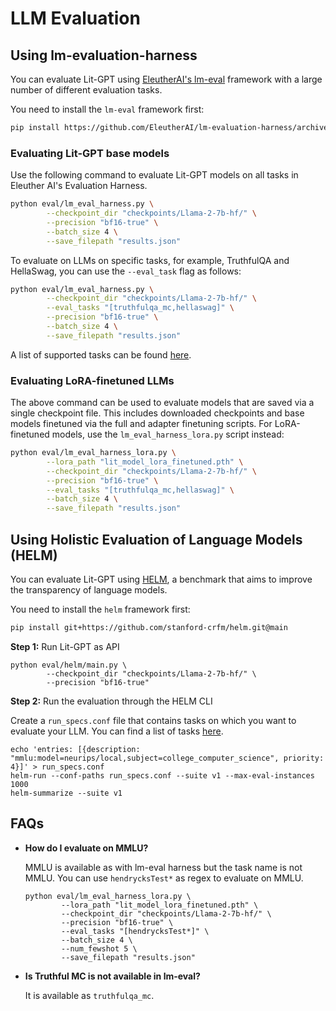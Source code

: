 # LLM Evaluation

## Using lm-evaluation-harness

You can evaluate Lit-GPT using [EleutherAI's lm-eval](https://github.com/EleutherAI/lm-evaluation-harness/tree/master) framework with a large number of different evaluation tasks.

You need to install the `lm-eval` framework first:

```bash
pip install https://github.com/EleutherAI/lm-evaluation-harness/archive/refs/heads/master.zip -U
```

### Evaluating Lit-GPT base models

Use the following command to evaluate Lit-GPT models on all tasks in Eleuther AI's Evaluation Harness.

```bash
python eval/lm_eval_harness.py \
        --checkpoint_dir "checkpoints/Llama-2-7b-hf/" \
        --precision "bf16-true" \
        --batch_size 4 \
        --save_filepath "results.json"
```

To evaluate on LLMs on specific tasks, for example, TruthfulQA and HellaSwag, you can use the `--eval_task` flag as follows:

```bash
python eval/lm_eval_harness.py \
        --checkpoint_dir "checkpoints/Llama-2-7b-hf/" \
        --eval_tasks "[truthfulqa_mc,hellaswag]" \
        --precision "bf16-true" \
        --batch_size 4 \
        --save_filepath "results.json"
```

A list of supported tasks can be found [here](https://github.com/EleutherAI/lm-evaluation-harness/blob/master/docs/task_table.md).



### Evaluating LoRA-finetuned LLMs

The above command can be used to evaluate models that are saved via a single checkpoint file. This includes downloaded checkpoints and base models finetuned via the full and adapter finetuning scripts. For LoRA-finetuned models, use the `lm_eval_harness_lora.py` script instead:

```bash
python eval/lm_eval_harness_lora.py \
        --lora_path "lit_model_lora_finetuned.pth" \
        --checkpoint_dir "checkpoints/Llama-2-7b-hf/" \
        --precision "bf16-true" \
        --eval_tasks "[truthfulqa_mc,hellaswag]" \
        --batch_size 4 \
        --save_filepath "results.json"
```

## Using Holistic Evaluation of Language Models (HELM)

You can evaluate Lit-GPT using [HELM](https://crfm.stanford.edu/helm/latest/), a benchmark that aims to improve the transparency of language models.

You need to install the `helm` framework first:

```bash
pip install git+https://github.com/stanford-crfm/helm.git@main
```

**Step 1:** Run Lit-GPT as API

```shell
python eval/helm/main.py \
        --checkpoint_dir "checkpoints/Llama-2-7b-hf/" \
        --precision "bf16-true"
```

**Step 2:** Run the evaluation through the HELM CLI

Create a `run_specs.conf` file that contains tasks on which you want to evaluate your LLM. You can find a list of tasks [here](https://github.com/stanford-crfm/helm/blob/main/src/helm/benchmark/presentation/run_specs.conf).

```shell
echo 'entries: [{description: "mmlu:model=neurips/local,subject=college_computer_science", priority: 4}]' > run_specs.conf
helm-run --conf-paths run_specs.conf --suite v1 --max-eval-instances 1000
helm-summarize --suite v1
```


## FAQs

* **How do I evaluate on MMLU?**

  MMLU is available as with lm-eval harness but the task name is not MMLU. You can use `hendrycksTest*` as regex to evaluate on MMLU.
  ```shell
  python eval/lm_eval_harness_lora.py \
          --lora_path "lit_model_lora_finetuned.pth" \
          --checkpoint_dir "checkpoints/Llama-2-7b-hf/" \
          --precision "bf16-true" \
          --eval_tasks "[hendrycksTest*]" \
          --batch_size 4 \
          --num_fewshot 5 \
          --save_filepath "results.json"
  ```


* **Is Truthful MC is not available in lm-eval?**

  It is available as `truthfulqa_mc`.
